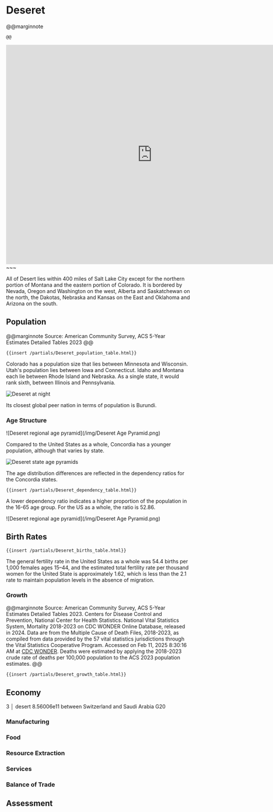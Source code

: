 # Deseret

@@marginnote
~~~<img src="/img/desert.png" style="width: 100%; display: block;">~~~
@@

~~~
<iframe 
	src="https://njal.s3.us-west-2.amazonaws.com/Salt%20Lake%20City.html" 
	title="Salt Lake City area map" 
	width="800" 
	height="600" 
	frameborder="0" 
	scrolling="yes">
</iframe>
~~~

All of Desert lies within 400 miles of Salt Lake City except for the northern portion of Montana and the eastern portion of Colorado. It is bordered by Nevada, Oregon and Washington on the west, Alberta and Saskatchewan on the north, the Dakotas, Nebraska and Kansas on the East and Oklahoma and Arizona on the south.

## Population

@@marginnote
Source: American Community Survey, ACS 5-Year Estimates Detailed Tables 2023
@@

~~~
{{insert /partials/Deseret_population_table.html}}	
~~~

Colorado has a population size that lies between Minnesota and Wisconsin. Utah's population lies between Iowa and Connecticut. Idaho and Montana each lie between Rhode Island and Nebraska. As a single state, it would rank sixth, between Illinois and Pennsylvania.

![Deseret at night](/img/desert_at_night.png)

Its closest global peer nation in terms of population is Burundi.


### Age Structure

![Deseret regional age pyramid](/img/Deseret Age Pyramid.png)

Compared to the United States as a whole, Concordia has a younger population, although that varies by state.

![Deseret state age pyramids](/img/Deseret_states_age_pyramids.png)

The age distribution differences are reflected in the dependency ratios for the  Concordia states.
~~~
{{insert /partials/Deseret_dependency_table.html}}	
~~~

A lower dependency ratio indicates a higher proportion of the population in the 16-65 age group. For the US as a whole, the ratio is 52.86.

![Deseret regional age pyramid](/img/Deseret Age Pyramid.png)

## Birth Rates

~~~
{{insert /partials/Deseret_births_table.html}}	 
~~~

The general fertility rate in the United States as a whole was 54.4 births per 1,000 females ages 15–44, and the estimated total fertility rate per thousand women for the United State is approximately 1.62, which is less than the 2.1 rate to maintain population levels in the absence of migration.

### Growth

@@marginnote
Source: American Community Survey, ACS 5-Year Estimates Detailed Tables 2023. Centers for Disease Control and Prevention, National Center for Health Statistics. National Vital Statistics System, Mortality 2018-2023 on CDC WONDER Online Database, released in 2024. Data are from the Multiple Cause of Death Files, 2018-2023, as compiled from data provided by the 57 vital statistics jurisdictions through the Vital Statistics Cooperative Program. Accessed on Feb 11, 2025 8:30:16 AM at [CDC WONDER](http://wonder.cdc.gov/ucd-icd10-expanded.html). Deaths were estimated by applying the 2018-2023 crude rate of deaths per 100,000 population to the ACS 2023 population estimates.
@@
~~~
{{insert /partials/Deseret_growth_table.html}}	 
~~~
## Economy
3 │ desert      8.56006e11
between Switzerland and Saudi Arabia
G20
### Manufacturing
### Food
### Resource Extraction
### Services
### Balance of Trade

## Assessment
